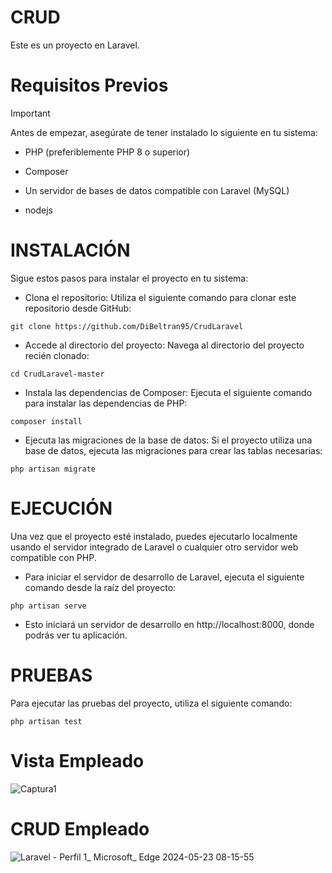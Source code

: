 # CRUD
Este es un proyecto en Laravel.

# Requisitos Previos
> [!IMPORTANT]
> Antes de empezar, asegúrate de tener instalado lo siguiente en tu sistema:
 
 - PHP (preferiblemente PHP 8 o superior)
 
 - Composer
 
 - Un servidor de bases de datos compatible con Laravel (MySQL)
 
 - nodejs


# INSTALACIÓN

Sigue estos pasos para instalar el proyecto en tu sistema:

* Clona el repositorio: Utiliza el siguiente comando para clonar este repositorio desde GitHub:
```
git clone https://github.com/DiBeltran95/CrudLaravel
```
* Accede al directorio del proyecto: Navega al directorio del proyecto recién clonado:
```
cd CrudLaravel-master
```
* Instala las dependencias de Composer: Ejecuta el siguiente comando para instalar las dependencias de PHP:
```
composer install
```
* Ejecuta las migraciones de la base de datos: Si el proyecto utiliza una base de datos, ejecuta las migraciones para crear las tablas necesarias:
```
php artisan migrate
```

# EJECUCIÓN

Una vez que el proyecto esté instalado, puedes ejecutarlo localmente usando el servidor integrado de Laravel o cualquier otro servidor web compatible con PHP.

* Para iniciar el servidor de desarrollo de Laravel, ejecuta el siguiente comando desde la raíz del proyecto:
```
php artisan serve
```
* Esto iniciará un servidor de desarrollo en http://localhost:8000, donde podrás ver tu aplicación.


# PRUEBAS

Para ejecutar las pruebas del proyecto, utiliza el siguiente comando:
```
php artisan test
```
# Vista Empleado
![Captura1](https://github.com/DiBeltran95/CrudLaravel/assets/31999241/dcdb014a-dadc-4e60-bd83-a662e98838ad)

# CRUD Empleado
![Laravel - Perfil 1_ Microsoft_ Edge 2024-05-23 08-15-55](https://github.com/DiBeltran95/CrudLaravel/assets/31999241/706304aa-386e-438d-a532-0f37ed3f34e2)

